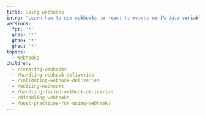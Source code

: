 ```yaml
---
title: Using webhooks
intro: 'Learn how to use webhooks to react to events on {% data variables.product.company_short %}.'
versions:
  fpt: '*'
  ghes: '*'
  ghae: '*'
  ghec: '*'
topics:
  - Webhooks
children:
  - /creating-webhooks
  - /handling-webhook-deliveries
  - /validating-webhook-deliveries
  - /editing-webhooks
  - /handling-failed-webhook-deliveries
  - /disabling-webhooks
  - /best-practices-for-using-webhooks
---
```


